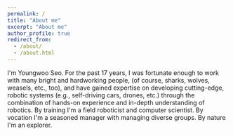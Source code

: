 ```yaml
---
permalink: /
title: "About me"
excerpt: "About me"
author_profile: true
redirect_from: 
  - /about/
  - /about.html
---
```


I'm Youngwoo Seo. For the past 17 years, I was fortunate enough to work with many bright and hardworking people, (of course, sharks, wolves, weasels, etc., too), and have gained expertise on developing cutting-edge, robotic systems (e.g., self-driving cars, drones, etc.) through the combination of hands-on experience and in-depth understanding of robotics. By training I'm a field roboticist and computer scientist. By vocation I'm a seasoned manager with managing diverse groups. By nature I'm an explorer.  

